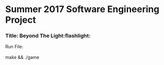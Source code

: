# Summer 2017 Software Engineering Project
<h3>Title: Beyond The Light:flashlight: </h3> 


Run File:
<br>
<br>
make && ./game
</br>
</br>
